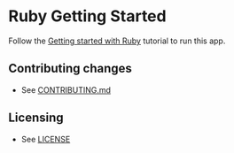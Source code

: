 # Ruby Getting Started

Follow the [Getting started with Ruby][ruby-tutorial] tutorial to run this app.

[ruby-tutorial]: https://cloud.google.com/ruby/getting-started

## Contributing changes

* See [CONTRIBUTING.md](../CONTRIBUTING.md)

## Licensing

* See [LICENSE](../LICENSE)
